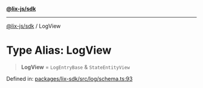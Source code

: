 [**@lix-js/sdk**](../README.md)

***

[@lix-js/sdk](../README.md) / LogView

# Type Alias: LogView

> **LogView** = `LogEntryBase` & `StateEntityView`

Defined in: [packages/lix-sdk/src/log/schema.ts:93](https://github.com/opral/monorepo/blob/3bcc1f95be292671fbdc30a84e807512030f233b/packages/lix-sdk/src/log/schema.ts#L93)
